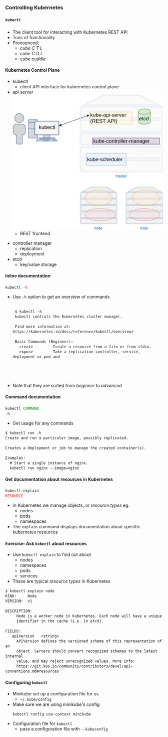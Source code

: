 ### Controlling Kubernetes


##### `kubectl`
* The client tool for interacting with Kubernetes REST API
* Tons of functionality
* Pronounced:
  + _cube C T L_
  + _cube C D L_
  + _cube cuddle_



#### Kubernetes Control Plane
* kubectl
   - client API interface for kubernetes control plane
* api server ![control-plane](img/k8s-master-control.png "Kubernetes Control Plane") <!-- .element: class="img-right"  width="60%"-->
   - REST frontend
+ controller manager
   - replication
   - deployment
+ etcd
   - key/value storage

<!-- .element: style="font-size:19pt;"  -->



#### Inline documentation
<code>kubectl </code><code style="color:red;">-h</code>
* Use `-h` option to get an overview of commands 
   <pre style="font-size:10;"><code data-trim data-noescape>
   $ kubectl -h  
   kubectl controls the Kubernetes cluster manager. 
   
   Find more information at: https://kubernetes.io/docs/reference/kubectl/overview/
   
   Basic Commands (Beginner):
     create         Create a resource from a file or from stdin.
     expose         Take a replication controller, service, deployment or pod and
</code></pre>   
* Note that they are sorted from _beginner_ to _advanced_
<!-- .element: class="stretch"  -->


#### Command documentation
<code>kubectl </code><code style="color:green;">COMMAND </code><code>-h</code>
* Get usage for any commands
<!-- .element: class="stretch"  -->

```
$ kubectl run -h
Create and run a particular image, possibly replicated. 

Creates a deployment or job to manage the created container(s).

Examples:
  # Start a single instance of nginx.
  kubectl run nginx --image=nginx
```
<!-- .element: class="fragment" data-fragment-index="0" style="font-size:12pt;" -->


#### Get documentation about resources in Kubernetes
<code>kubectl explain </code><code style="color:red;">RESOURCE</code>
* In Kubernetes we manage objects, or _resource types_ eg.
   + nodes
   + pods
   + namespaces
* The <!-- .element: class="fragment" data-fragment-index="0" -->`explain` command displays documentation about specific kubernetes resources 



#### Exercise: Ask `kubectl` about resources
* Use `kubectl explain` to find out about
   + nodes
   + namespaces
   + pods
   + services
* These are typical _resource types_ in Kubernetes

```
$ kubectl explain node
KIND:     Node
VERSION:  v1

DESCRIPTION:
     Node is a worker node in Kubernetes. Each node will have a unique
     identifier in the cache (i.e. in etcd).

FIELDS:
   apiVersion   <string>
     APIVersion defines the versioned schema of this representation of an
     object. Servers should convert recognized schemas to the latest internal
     value, and may reject unrecognized values. More info:
     https://git.k8s.io/community/contributors/devel/api-conventions.md#resources
```
<!-- .element: class="fragment" data-fragment-index="0" style="font-size:10pt;" -->



#### Configuring `kubectl`
* Minikube set up a configuration file for us
   + `~/.kube/config`
* Make sure we are using minikube's config
  ```
  kubectl config use-context minikube
  ```
* Configuration file for `kubectl` 
   + pass a configuration file with `--kubeconfig`
